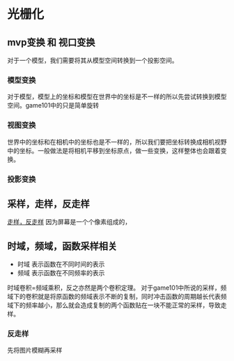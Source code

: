 # 光栅化
## mvp变换 和 视口变换
对于一个模型，我们需要将其从模型空间转换到一个投影空间。
### 模型变换
对于模型，模型上的坐标和模型在世界中的坐标是不一样的所以先尝试转换到模型空间。game101中的只是简单旋转
### 视图变换
世界中的坐标和在相机中的坐标也是不一样的，所以我们要把坐标转换成相机视野中的坐标。一般做法是将相机平移到坐标原点，做一些变换，这样整体也会跟着变换。
### 投影变换
## 采样，走样，反走样 
[走样，反走样](https://zhuanlan.zhihu.com/p/33444125)
因为屏幕是一个个像素组成的，
## 时域，频域，函数采样相关
- 时域
 表示函数在不同时间的表示
 - 频域
 表示函数在不同频率的表示
 
 时域卷积=频域乘积，反之亦然是两个卷积定理。
 对于game101中所说的采样，频域下的卷积就是将原函数的频域表示不断的复制，同时冲击函数的周期越长代表频域下的频率越小，那么就会造成复制的两个函数贴在一块不能正常的采样，导致走样。 
### 反走样
先将图片模糊再采样